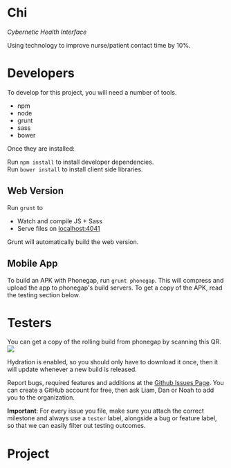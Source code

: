 Chi
===
_Cybernetic Health Interface_

Using technology to improve nurse/patient contact time by 10%.

Developers
==========

To develop for this project, you will need a number of tools.
* npm
* node
* grunt
* sass
* bower

Once they are installed:

Run `npm install` to install developer dependencies.  
Run `bower install` to install client side libraries.  

## Web Version

Run `grunt` to
* Watch and compile JS + Sass
* Serve files on [localhost:4041](localhost:4041)

Grunt will automatically build the web version.

## Mobile App
To build an APK with Phonegap, run `grunt phonegap`. This will compress and upload the app to phonegap's build
servers. To get a copy of the APK, read the testing section below.

Testers
=======
You can get a copy of the rolling build from phonegap by scanning this QR.  
![](https://chart.googleapis.com/chart?chs=116x116&cht=qr&chl=http://build.phonegap.com/apps/994926/install/?qr_key=EX4qsYtfpXmTaKqccWGh&chld=L|1&choe=UTF-8)  

Hydration is enabled, so you should only have to download it once, then it will 
update whenever a new build is released.

Report bugs, required features and additions at the [Github Issues Page](https://github.com/AstralDynamics/chi/issues).
You can create a GitHub account for free, then ask Liam, Dan or Noah to add you to the organization.

__Important__: For every issue you file, make sure you attach the correct milestone and always use a `tester` label, alongside a bug or feature label, so that we can easily filter out testing outcomes.

Project
=======
